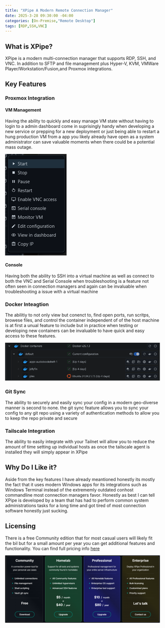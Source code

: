 ```yaml
---
title: "XPipe A Modern Remote Connection Manager"
date: 2025-3-28 09:30:00 -04:00
categories: [On-Premise,"Remote Desktop"]
tags: [RDP,SSH,VNC]
---
```


## What is XPipe?
XPipe is a modern multi-connection manager that supports RDP, SSH, and VNC. In addition to SFTP and file management plus Hyper-V, KVM, VMWare Player/Workstation/Fusion,and Proxmox integrations. 

## Key Features
### Proxmox Integration
#### VM Management
Having the ability to quickly and easy manage VM state without having to login to a admin dashboard come in suprisingly handy when developing a new service or prepping for a new deployment or just being able to restart a hung production VM from a app you likely already have open as a system administrator can save valuable moments when there could be a potential mass outage.

![Image1](/assets/2025/xpipe-a-modern-connection-manager/1.png)

#### Console
Having both the ability to SSH into a virtual machine as well as connect to both the VNC and Serial Console when troubleshooting is a feature not often seen in connection managers and again can be invaluable when troubleshooting a issue with a virtual machine

### Docker Inteagtion
The abilitiy to not only view but conenct to, find open ports, run scritps, browese files, and control the container independent of of the host machine is at first a unual feature to include but in practice when testing or developing new containers can be invaluable to have quick and easy access to these features.

![Image2](/assets/2025/xpipe-a-modern-connection-manager/2.png)

### Git Sync
The ability to securely and easily sync your config in a modern geo-diverse manner is second to none. the git sync feature allows you to sync your config to any git repo using a variety of authentication methods to allow you to keep the repo private and secure

### Tailscale Integration
The ability to easily integrate with your Tailnet will allow you to reduce the amount of time setting up individual hosts as once the tailscale agent is installed they will simply appear in XPipe

## Why Do I Like it?
Aside from the key features I have already meantioned honestly its mostly the fact that it uses modern Windows apps for its integrations such as Windows Terminal instead of the extrememly outdated conhost commandline most connection managers favor. Honestly as best I can tell XPipe is developed by a team that has had to perform common system administrations tasks for a long time and got tired of most connection software honestly just sucking.

## Licensing
There is a free Community edition that for most casual users will likely fit the bil but for a small amount per year you can get additional features and functionality. You can find full pricing info [here]()

![Image3](/assets/2025/xpipe-a-modern-connection-manager/3.png)